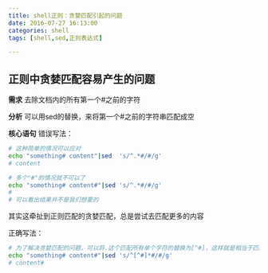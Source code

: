 ```yaml
---
title: shell正则：贪婪匹配引起的问题
date: 2016-07-27 16:13:00
categories: shell
tags: [shell,sed,正则表达式]

---
```

## 正则中贪婪匹配容易产生的问题

**需求**
去除文档内的所有第一个#之前的字符

**分析**
可以用sed的替换，来将第一个#之前的字符串匹配成空

**核心语句**
错误写法：
``` bash
# 这种简单的情况可以应对
echo "something# content"|sed  's/^.*#/#/g'
# content

# 多个"#"的情况就不可以了
echo "something# content#"|sed 's/^.*#/#/g'
#
# 可以看出结果并不是我们想要的
```
其实这牵扯到正则匹配的贪婪匹配，总是尝试去匹配更多的内容

正确写法：
``` bash
# 为了解决贪婪匹配的问题，可以将.这个匹配所有单个字符的替换为[^#]，这样就是相当于匹配出来的字符全部为非#字符，以达到我们的目地
echo "something# content#"|sed 's/^[^#]*#/#/g'
# content#
```